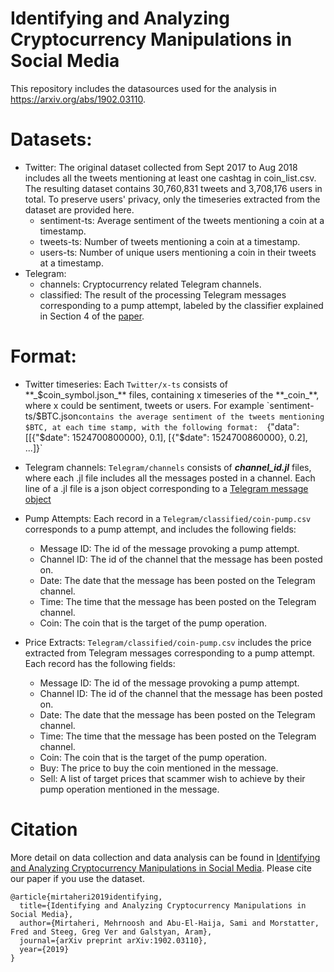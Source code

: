# Identifying and Analyzing Cryptocurrency Manipulations in Social Media
This repository includes the datasources used for the analysis in https://arxiv.org/abs/1902.03110.

# Datasets:
- Twitter: The original dataset collected from Sept 2017 to Aug 2018 includes all the tweets mentioning at least one cashtag in coin_list.csv. The resulting dataset contains 30,760,831 tweets and 3,708,176 users in total. To preserve users' privacy, only the timeseries extracted from the dataset are provided here.
  - sentiment-ts: Average sentiment of the tweets mentioning a coin at a timestamp.
  - tweets-ts: Number of tweets mentioning a coin at a timestamp.
  - users-ts: Number of unique users mentioning a coin in their tweets at a timestamp.
- Telegram: 
  - channels: Cryptocurrency related Telegram channels.
  - classified: The result of the processing Telegram messages corresponding to a pump attempt, labeled by the classifier explained in Section 4 of the [paper](https://arxiv.org/abs/1902.03110).

# Format:
- Twitter timeseries: Each `Twitter/x-ts` consists of **_$coin_symbol.json_** files, containing x timeseries of the **_coin_**, where x could be sentiment, tweets or users. For example `sentiment-ts/$BTC.json` contains the average sentiment of the tweets mentioning $BTC, at each time stamp, with the following format:  
`{"data": [[{"$date": 1524700800000}, 0.1], [{"$date": 1524700860000}, 0.2], ...]}` 
- Telegram channels: `Telegram/channels` consists of **_channel_id.jl_** files, where each .jl file includes all the messages posted in a channel. Each line of a .jl file is a json object corresponding to a [Telegram message object](https://python-telegram-bot.readthedocs.io/en/stable/telegram.message.html)
- Pump Attempts: Each record in a `Telegram/classified/coin-pump.csv` corresponds to a pump attempt, and includes the following fields:
  - Message ID: The id of the message provoking a pump attempt.
  - Channel ID: The id of the channel that the message has been posted on.
  - Date: The date that the message has been posted on the Telegram channel.
  - Time: The time that the message has been posted on the Telegram channel.
  - Coin: The coin that is the target of the pump operation.
  
- Price Extracts: `Telegram/classified/coin-pump.csv` includes the price extracted from Telegram messages corresponding to a pump attempt. Each record has the following fields:
  - Message ID: The id of the message provoking a pump attempt.
  - Channel ID: The id of the channel that the message has been posted on.
  - Date: The date that the message has been posted on the Telegram channel.
  - Time: The time that the message has been posted on the Telegram channel.
  - Coin: The coin that is the target of the pump operation.
  - Buy: The price to buy the coin mentioned in the message.
  - Sell: A list of target prices that scammer wish to achieve by their pump operation mentioned in the message. 
  
# Citation
More detail on data collection and data analysis can be found in [Identifying and Analyzing Cryptocurrency Manipulations in Social Media](https://arxiv.org/abs/1902.03110). Please cite our paper if you use the dataset.  

    @article{mirtaheri2019identifying,
      title={Identifying and Analyzing Cryptocurrency Manipulations in Social Media},
      author={Mirtaheri, Mehrnoosh and Abu-El-Haija, Sami and Morstatter, Fred and Steeg, Greg Ver and Galstyan, Aram},
      journal={arXiv preprint arXiv:1902.03110},
      year={2019}
    }
